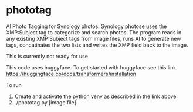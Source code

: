 # phototag
AI Photo Tagging for Synology photos.  Synology photose uses the XMP:Subject tag to categorize and search photos.  The program reads in any existing XMP:Subject tags from image files, runs AI to generate new tags, concatinates the two lists and writes the XMP field back to the image.

This is currently not ready for use

This code uses huggyface.  To get started with huggyface see this link.
https://huggingface.co/docs/transformers/installation

To run
1. Create and activate the python venv as described in the link above
2. ./phototag.py [image file]
